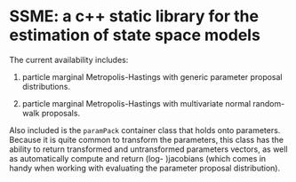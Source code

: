 # SSME: a c++ static library for the estimation of state space models

The current availability includes:

1. particle marginal Metropolis-Hastings with generic parameter proposal distributions.

2. particle marginal Metropolis-Hastings with multivariate normal random-walk proposals. 

Also included is the `paramPack` container class that holds onto parameters. Because it is quite common to transform the parameters, this class has the ability to return transformed and untransformed parameters vectors, as well as automatically compute and return (log- )jacobians (which comes in handy when working with evaluating the parameter proposal distribution).
